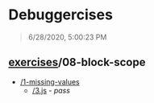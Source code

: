 # Debuggercises 

> 6/28/2020, 5:00:23 PM 

## [exercises](../README.md)/08-block-scope 

- [/1-missing-values](./1-missing-values/README.md)
  - [/3.js](./1-missing-values/README.md#3js) - _pass_ 
